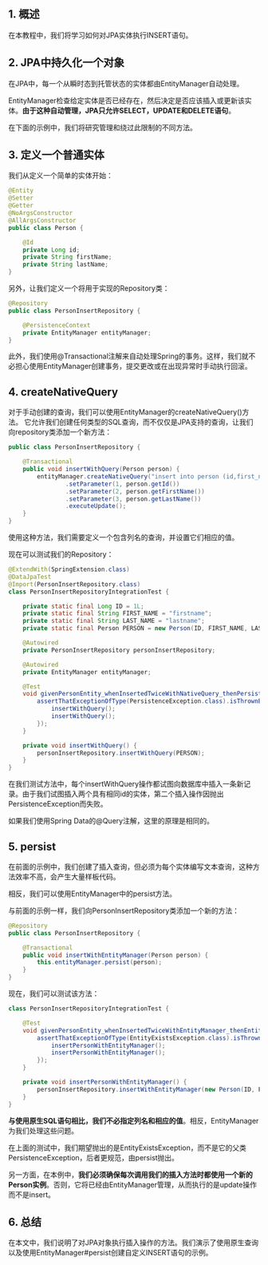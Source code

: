 ## 1. 概述

在本教程中，我们将学习如何对JPA实体执行INSERT语句。

## 2. JPA中持久化一个对象

在JPA中，每一个从瞬时态到托管状态的实体都由EntityManager自动处理。

EntityManager检查给定实体是否已经存在，然后决定是否应该插入或更新该实体。**由于这种自动管理，JPA只允许SELECT，UPDATE和DELETE语句**。

在下面的示例中，我们将研究管理和绕过此限制的不同方法。

## 3. 定义一个普通实体

我们从定义一个简单的实体开始：

```java
@Entity
@Setter
@Getter
@NoArgsConstructor
@AllArgsConstructor
public class Person {

    @Id
    private Long id;
    private String firstName;
    private String lastName;
}
```

另外，让我们定义一个将用于实现的Repository类：

```java
@Repository
public class PersonInsertRepository {

    @PersistenceContext
    private EntityManager entityManager;
}
```

此外，我们使用@Transactional注解来自动处理Spring的事务。这样，我们就不必担心使用EntityManager创建事务，提交更改或在出现异常时手动执行回滚。

## 4. createNativeQuery

对于手动创建的查询，我们可以使用EntityManager的createNativeQuery()方法。
它允许我们创建任何类型的SQL查询，而不仅仅是JPA支持的查询，让我们向repository类添加一个新方法：

```java
public class PersonInsertRepository {

    @Transactional
    public void insertWithQuery(Person person) {
        entityManager.createNativeQuery("insert into person (id,first_name,last_name) values(?,?,?)")
                .setParameter(1, person.getId())
                .setParameter(2, person.getFirstName())
                .setParameter(3, person.getLastName())
                .executeUpdate();
    }
}
```

使用这种方法，我们需要定义一个包含列名的查询，并设置它们相应的值。

现在可以测试我们的Repository：

```java
@ExtendWith(SpringExtension.class)
@DataJpaTest
@Import(PersonInsertRepository.class)
class PersonInsertRepositoryIntegrationTest {

    private static final Long ID = 1L;
    private static final String FIRST_NAME = "firstname";
    private static final String LAST_NAME = "lastname";
    private static final Person PERSON = new Person(ID, FIRST_NAME, LAST_NAME);

    @Autowired
    private PersonInsertRepository personInsertRepository;

    @Autowired
    private EntityManager entityManager;

    @Test
    void givenPersonEntity_whenInsertedTwiceWithNativeQuery_thenPersistenceExceptionExceptionIsThrown() {
        assertThatExceptionOfType(PersistenceException.class).isThrownBy(() -> {
            insertWithQuery();
            insertWithQuery();
        });
    }

    private void insertWithQuery() {
        personInsertRepository.insertWithQuery(PERSON);
    }
}
```

在我们测试方法中，每个insertWithQuery操作都试图向数据库中插入一条新记录。由于我们试图插入两个具有相同id的实体，第二个插入操作因抛出PersistenceException而失败。

如果我们使用Spring Data的@Query注解，这里的原理是相同的。

## 5. persist

在前面的示例中，我们创建了插入查询，但必须为每个实体编写文本查询，这种方法效率不高，会产生大量样板代码。

相反，我们可以使用EntityManager中的persist方法。

与前面的示例一样，我们向PersonInsertRepository类添加一个新的方法：

```java
@Repository
public class PersonInsertRepository {

    @Transactional
    public void insertWithEntityManager(Person person) {
        this.entityManager.persist(person);
    }
}
```

现在，我们可以测试该方法：

```java
class PersonInsertRepositoryIntegrationTest {

    @Test
    void givenPersonEntity_whenInsertedTwiceWithEntityManager_thenEntityExistsExceptionIsThrown() {
        assertThatExceptionOfType(EntityExistsException.class).isThrownBy(() -> {
            insertPersonWithEntityManager();
            insertPersonWithEntityManager();
        });
    }

    private void insertPersonWithEntityManager() {
        personInsertRepository.insertWithEntityManager(new Person(ID, FIRST_NAME, LAST_NAME));
    }
}
```

**与使用原生SQL语句相比，我们不必指定列名和相应的值**。相反，EntityManager为我们处理这些问题。

在上面的测试中，我们期望抛出的是EntityExistsException，而不是它的父类PersistenceException，后者更规范，由persist抛出。

另一方面，在本例中，**我们必须确保每次调用我们的插入方法时都使用一个新的Person实例**。否则，它将已经由EntityManager管理，从而执行的是update操作而不是insert。

## 6. 总结

在本文中，我们说明了对JPA对象执行插入操作的方法。我们演示了使用原生查询以及使用EntityManager#persist创建自定义INSERT语句的示例。